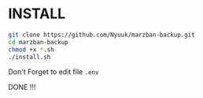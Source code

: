 # INSTALL

```sh
git clone https://github.com/Nyuuk/marzban-backup.git
cd marzban-backup
chmod +x *.sh
./install.sh
```

Don't Forget to edit file `.env`

DONE !!!

